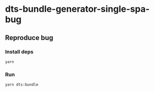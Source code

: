 # dts-bundle-generator-single-spa-bug

## Reproduce bug

### Install deps

```sh
yarn
```

### Run

```sh
yarn dts:bundle
```